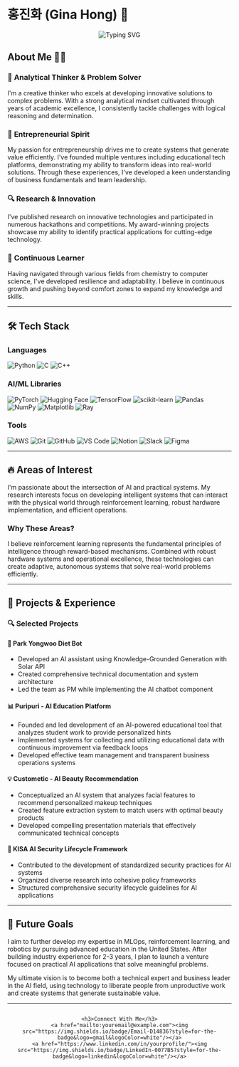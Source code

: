 # 홍진화 (Gina Hong) 👋

<div align="center">
    <img src="https://readme-typing-svg.herokuapp.com?font=Fira+Code&size=25&pause=1000&random=false&width=500&lines=ML+Ops+%7C+Reinforcement+Learning;AI+%26+Robotics+Enthusiast;Creative+Problem+Solver;Entrepreneur+at+Heart" alt="Typing SVG" />
</div>

## About Me 👨‍💻

### 🧠 **Analytical Thinker & Problem Solver**
I'm a creative thinker who excels at developing innovative solutions to complex problems. With a strong analytical mindset cultivated through years of academic excellence, I consistently tackle challenges with logical reasoning and determination.

### 🚀 **Entrepreneurial Spirit**
My passion for entrepreneurship drives me to create systems that generate value efficiently. I've founded multiple ventures including educational tech platforms, demonstrating my ability to transform ideas into real-world solutions. Through these experiences, I've developed a keen understanding of business fundamentals and team leadership.

### 🔍 **Research & Innovation**
I've published research on innovative technologies and participated in numerous hackathons and competitions. My award-winning projects showcase my ability to identify practical applications for cutting-edge technology.

### 🌱 **Continuous Learner**
Having navigated through various fields from chemistry to computer science, I've developed resilience and adaptability. I believe in continuous growth and pushing beyond comfort zones to expand my knowledge and skills.

---

## 🛠️ Tech Stack

### Languages
![Python](https://img.shields.io/badge/Python-3776AB?style=for-the-badge&logo=python&logoColor=white)
![C](https://img.shields.io/badge/C-00599C?style=for-the-badge&logo=c&logoColor=white)
![C++](https://img.shields.io/badge/C++-00599C?style=for-the-badge&logo=c%2B%2B&logoColor=white)

### AI/ML Libraries
![PyTorch](https://img.shields.io/badge/PyTorch-EE4C2C?style=for-the-badge&logo=pytorch&logoColor=white)
![Hugging Face](https://img.shields.io/badge/Hugging_Face-FFD21E?style=for-the-badge&logo=huggingface&logoColor=black)
![TensorFlow](https://img.shields.io/badge/TensorFlow-FF6F00?style=for-the-badge&logo=tensorflow&logoColor=white)
![scikit-learn](https://img.shields.io/badge/scikit--learn-F7931E?style=for-the-badge&logo=scikit-learn&logoColor=white)
![Pandas](https://img.shields.io/badge/Pandas-150458?style=for-the-badge&logo=pandas&logoColor=white)
![NumPy](https://img.shields.io/badge/NumPy-013243?style=for-the-badge&logo=numpy&logoColor=white)
![Matplotlib](https://img.shields.io/badge/Matplotlib-11557c?style=for-the-badge&logo=python&logoColor=white)
![Ray](https://img.shields.io/badge/Ray-028CF0?style=for-the-badge&logo=ray&logoColor=white)

### Tools
![AWS](https://img.shields.io/badge/AWS-232F3E?style=for-the-badge&logo=amazon-aws&logoColor=white)
![Git](https://img.shields.io/badge/Git-F05032?style=for-the-badge&logo=git&logoColor=white)
![GitHub](https://img.shields.io/badge/GitHub-100000?style=for-the-badge&logo=github&logoColor=white)
![VS Code](https://img.shields.io/badge/VS_Code-007ACC?style=for-the-badge&logo=visual-studio-code&logoColor=white)
![Notion](https://img.shields.io/badge/Notion-000000?style=for-the-badge&logo=notion&logoColor=white)
![Slack](https://img.shields.io/badge/Slack-4A154B?style=for-the-badge&logo=slack&logoColor=white)
![Figma](https://img.shields.io/badge/Figma-F24E1E?style=for-the-badge&logo=figma&logoColor=white)

---

## 🔥 Areas of Interest

I'm passionate about the intersection of AI and practical systems. My research interests focus on developing intelligent systems that can interact with the physical world through reinforcement learning, robust hardware implementation, and efficient operations.

### Why These Areas?
I believe reinforcement learning represents the fundamental principles of intelligence through reward-based mechanisms. Combined with robust hardware systems and operational excellence, these technologies can create adaptive, autonomous systems that solve real-world problems efficiently.

---

## 🌟 Projects & Experience

### 🔍 Selected Projects

#### 🤖 Park Yongwoo Diet Bot
- Developed an AI assistant using Knowledge-Grounded Generation with Solar API
- Created comprehensive technical documentation and system architecture
- Led the team as PM while implementing the AI chatbot component

#### 📊 Puripuri - AI Education Platform
- Founded and led development of an AI-powered educational tool that analyzes student work to provide personalized hints
- Implemented systems for collecting and utilizing educational data with continuous improvement via feedback loops
- Developed effective team management and transparent business operations systems

#### 💡 Custometic - AI Beauty Recommendation
- Conceptualized an AI system that analyzes facial features to recommend personalized makeup techniques
- Created feature extraction system to match users with optimal beauty products
- Developed compelling presentation materials that effectively communicated technical concepts

#### 📱 KISA AI Security Lifecycle Framework
- Contributed to the development of standardized security practices for AI systems
- Organized diverse research into cohesive policy frameworks
- Structured comprehensive security lifecycle guidelines for AI applications

---

## 🌱 Future Goals

I aim to further develop my expertise in MLOps, reinforcement learning, and robotics by pursuing advanced education in the United States. After building industry experience for 2-3 years, I plan to launch a venture focused on practical AI applications that solve meaningful problems.

My ultimate vision is to become both a technical expert and business leader in the AI field, using technology to liberate people from unproductive work and create systems that generate sustainable value.

---

<div align="center">
    <img src="https://komarev.com/ghpvc/?username=jinyhong&style=flat-square&color=blue" alt=""/>
    
    <h3>Connect With Me</h3>
    <a href="mailto:youremail@example.com"><img src="https://img.shields.io/badge/Email-D14836?style=for-the-badge&logo=gmail&logoColor=white"/></a>
    <a href="https://www.linkedin.com/in/yourprofile/"><img src="https://img.shields.io/badge/LinkedIn-0077B5?style=for-the-badge&logo=linkedin&logoColor=white"/></a>
</div>
